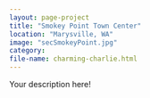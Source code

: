 ```yaml
---
layout: page-project
title: "Smokey Point Town Center"
location: "Marysville, WA"
image: "secSmokeyPoint.jpg"
category:
file-name: charming-charlie.html
---
```



Your description here!
